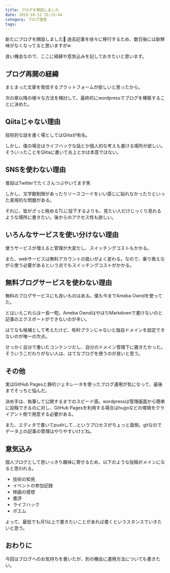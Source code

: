 ```yaml
---
title: ブログを開設しました
date: 2019-10-12 15:13:44
category: ブログ運営
tags:
---
```


新たにブログを開設しました🎉
過去記事を徐々に移行するため、数日後には新鮮味がなくなってると思いますがw

良い機会なので、ここに経緯や意気込みを記しておきたいと思います。

<!-- more -->

## ブログ再開の経緯

まとまった文章を発信するプラットフォームが欲しいと思ったから。

次の章以降の様々な方法を検討して、最終的にwordpressでブログを構築することに決めた。

## Qiitaじゃない理由

技術的な話を書く場としてはQiitaが有名。

しかし、僕の場合はライフハックな話とか個人的な考えも書ける場所が欲しい。そういったことをQiitaに書いて炎上とかは本意ではない。

## SNSを使わない理由

普段はTwitterでたくさんつぶやいてます笑

しかし、文字数制限があったりソースコードをいい感じに貼れなかったりといった実用的な問題がある。

それに、皆がざっと眺めるTLに投下するよりも、見たい人だけじっくり見れるような場所に書きたい。後からのアクセス性も欲しい。

## いろんなサービスを使い分けない理由

使うサービスが増えると管理が大変だし、スイッチングコストもかかる。

また、webサービスは無料アカウントの扱いがよく変わる。なので、乗り換えながら使う必要があるという点でもスイッチングコストがかかる。

## 無料ブログサービスを使わない理由

無料のブログサービスにも良いものはある。僕も今までAmeba Owndを使ってた。

とはいえこれらは一長一短。Ameba OwndはやはりMarkdownで書けないのと記事のエクスポートができないのが辛い。

はてなも候補として考えたけど、有料プランじゃないと独自ドメインを設定できないのが唯一の欠点。

せっかく自分で書いたコンテンツだし、自分のドメイン管理下に置きたかった。そういうこだわりがない人は、はてなブログを使うのが良いと思う。

## その他

実はGitHub Pagesと静的ジェネレータを使ったブログ運用が気になって、最後までそっちと悩んだ。

決め手は、執筆して公開するまでのスピード感。wordpressは管理画面から簡単に投稿できるのに対し、GitHub Pagesを利用する場合はhugoなどの環境をクライアント側で用意する必要がある。

また、エディタで書いてpushして…というプロセスがちょっと面倒。gitなのでデータ上の記事の管理はやりやすいけどね。

## 意気込み

個人ブログとして思いっきり趣味に寄せるため、以下のような投稿がメインになると思われる。

- 技術の知見
- イベントの参加記録
- 映画の感想
- 書評
- ライフハック
- ポエム

よって、最低でも月1以上で書きたいことがあれば書くというスタンスでいきたいと思う。

## おわりに

今回はブログへのお気持ちを書いたが、別の機会に運用方法についても書きたい。
